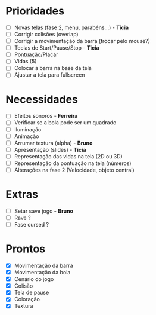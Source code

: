 # Prioridades

- [ ] Novas telas (fase 2, menu, parabéns...) - **Ticia**
- [ ] Corrigir colisões (overlap)
- [ ] Corrigir a movimentação da barra (trocar pelo mouse?)
- [ ] Teclas de Start/Pause/Stop - **Ticia**
- [ ] Pontuação/Placar
- [ ] Vidas (5)
- [ ] Colocar a barra na base da tela
- [ ] Ajustar a tela para fullscreen

# Necessidades

- [ ] Efeitos sonoros - **Ferreira**
- [ ] Verificar se a bola pode ser um quadrado
- [ ] Iluminação
- [ ] Animação
- [ ] Arrumar textura (alpha) - **Bruno**
- [ ] Apresentação (slides) - **Ticia**
- [ ] Representação das vidas na tela (2D ou 3D)
- [ ] Representação da pontuação na tela (números)
- [ ] Alterações na fase 2 (Velocidade, objeto central)

# Extras

- [ ] Setar save jogo - **Bruno**
- [ ] Rave ?
- [ ] Fase cursed ?

# Prontos

- [x] Movimentação da barra
- [x] Movimentação da bola
- [x] Cenário do jogo
- [x] Colisão
- [x] Tela de pause
- [x] Coloração
- [x] Textura